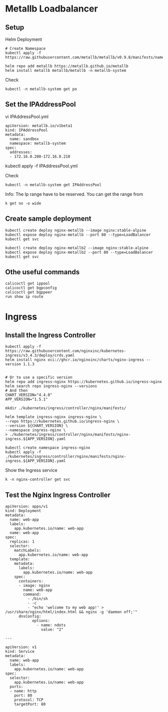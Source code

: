# Metallb Loadbalancer


## Setup

Helm Deployment
```
# Create Namespace
kubectl apply -f https://raw.githubusercontent.com/metallb/metallb/v0.9.8/manifests/namespace.yaml

helm repo add metallb https://metallb.github.io/metallb
helm install metallb metallb/metallb -n metallb-system
```

Check
```
kubectl -n metallb-system get po
```


## Set the IPAddressPool


vi IPAddressPool.yml
```
apiVersion: metallb.io/v1beta1
kind: IPAddressPool
metadata:
  name: sandbox
  namespace: metallb-system
spec:
  addresses:
  - 172.16.0.200-172.16.0.210
```
kubectl apply -f IPAddressPool.yml


Check
```
kubectl -n metallb-system get IPAddressPool
```

Info: The Ip range have to be reserved. You can get the range from
```
k get no -o wide
```




## Create sample deployment

```
kubectl create deploy nginx-metallb --image nginx:stable-alpine
kubectl expose deploy nginx-metallb --port 80 --type=LoadBalancer
kubectl get svc

kubectl create deploy nginx-metallb2 --image nginx:stable-alpine
kubectl expose deploy nginx-metallb2 --port 80 --type=LoadBalancer
kubectl get svc

```


## Othe useful commands

```
calicoctl get ippool
calicoctl get bgpconfig
calicoctl get bgppeer
run show ip route

```


# Ingress


## Install the Ingress Controller
```
kubectl apply -f https://raw.githubusercontent.com/nginxinc/kubernetes-ingress/v3.4.3/deploy/crds.yaml
helm install nginx oci://ghcr.io/nginxinc/charts/nginx-ingress --version 1.1.3


# Or to use a specific version
helm repo add ingress-nginx https://kubernetes.github.io/ingress-nginx
helm search repo ingress-nginx --versions
# And then
CHART_VERSION="4.4.0"
APP_VERSION="1.5.1"

mkdir ./kubernetes/ingress/controller/nginx/manifests/

helm template ingress-nginx ingress-nginx \
--repo https://kubernetes.github.io/ingress-nginx \
--version ${CHART_VERSION} \
--namespace ingress-nginx \
> ./kubernetes/ingress/controller/nginx/manifests/nginx-ingress.${APP_VERSION}.yaml

kubectl create namespace ingress-nginx
kubectl apply -f ./kubernetes/ingress/controller/nginx/manifests/nginx-ingress.${APP_VERSION}.yaml
```


Show the Ingress service
```
k -n nginx-controller get svc
```

## Test the Nginx Ingress Controller

```
apiVersion: apps/v1
kind: Deployment
metadata:
  name: web-app
  labels:
    app.kubernetes.io/name: web-app
  name: web-app
spec:
  replicas: 1
  selector:
    matchLabels:
      app.kubernetes.io/name: web-app
  template:
    metadata:
      labels:
        app.kubernetes.io/name: web-app
    spec:
      containers:
      - image: nginx
        name: web-app
        command: 
          - /bin/sh
          - -c
          - "echo 'welcome to my web app!' > /usr/share/nginx/html/index.html && nginx -g 'daemon off;'"
      dnsConfig:
            options:
              - name: ndots
                value: "2"

---

apiVersion: v1
kind: Service
metadata:
  name: web-app
  labels:
    app.kubernetes.io/name: web-app
spec:
  selector:
    app.kubernetes.io/name: web-app
  ports:
  - name: http
    port: 80
    protocol: TCP
    targetPort: 80

```









